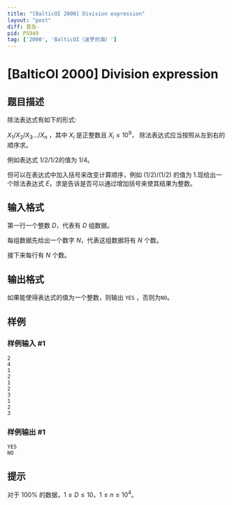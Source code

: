 ```yaml
---
title: "[BalticOI 2000] Division expression"
layout: "post"
diff: 普及-
pid: P5949
tag: ['2000', 'BalticOI（波罗的海）']
---
```

# [BalticOI 2000] Division expression
## 题目描述

除法表达式有如下的形式:  

$X_1/X_2/X_3.../X_n$ ，其中 $X_i$ 是正整数且 $X_i\le 10^9$， 除法表达式应当按照从左到右的顺序求。

例如表达式 $1/2/1/2$的值为 $1/4$。

但可以在表达式中加入括号来改变计算顺序，例如 $(1/2)/(1/2)$ 的值为 $1$.现给出一个除法表达式 $E$，求是告诉是否可以通过增加括号来使其结果为整数。
## 输入格式

第一行一个整数 $D$，代表有 $D$ 组数据。

每组数据先给出一个数字 $N$，代表这组数据将有 $N$ 个数。

接下来每行有 $N$ 个数。
## 输出格式

如果能使得表达式的值为一个整数，则输出 `YES` ，否则为`NO`。
## 样例

### 样例输入 #1
```
2
4
1
2
1
2
3
1
2
3
```
### 样例输出 #1
```
YES
NO
```
## 提示

对于 $100\%$ 的数据，$1\le D\le10$，$1\le n\le10^4$。

